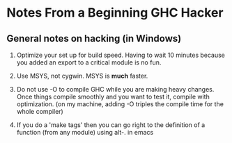 # Notes From a Beginning GHC Hacker

## General notes on hacking (in Windows)

1. Optimize your set up for build speed.  Having to wait 10 minutes because you added an export to a critical module is no fun.

  1. Use MSYS, not cygwin.  MSYS is **much** faster.
  1. Do not use -O to compile GHC while you are making heavy changes.  Once things compile smoothly and you want to test it, compile with optimization. (on my machine, adding -O triples the compile time for the whole compiler)
1. If you do a 'make tags' then you can go right to the definition of a function (from any module) using alt-. in emacs

